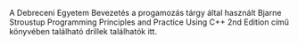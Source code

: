 A Debreceni Egyetem Bevezetés a progamozás tárgy által használt Bjarne Stroustup Programming Principles and Practice Using C++ 2nd Edition című könyvében található drillek találhatók itt.
